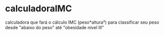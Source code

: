 # calculadoraIMC
calculadora que fará o cálculo IMC (peso*altura²) para classificar seu peso desde "abaixo do peso" até "obesidade nível III"
